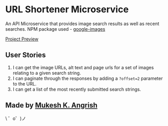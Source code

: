 URL Shortener Microservice
==========================

An API Microservice that provides image search results as well as recent searches.
NPM package used - [google-images](https://www.npmjs.com/package/google-images)

[Project Preview](https://fasturl.glitch.me/)

User Stories
------------

1. I can get the image URLs, alt text and page urls for a set of images relating to a given search string.
2. I can paginate through the responses by adding a `?offset=2` parameter to the URL.
3. I can get a list of the most recently submitted search strings.

Made by [Mukesh K. Angrish](https://https://www.freecodecamp.org/mukeshangrish/)
-------------------

\ ゜o゜)ノ
